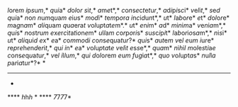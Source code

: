 *l*o*r*e*m* *i*p*s*u*m*,* *q*u*i*a* *d*o*l*o*r* *s*i*t*,* *a*m*e*t*,* *c*o*n*s*e*c*t*e*t*u*r*,* *a*d*i*p*i*s*c*i* *v*e*l*i*t*,* *s*e*d* *q*u*i*a* *n*o*n* *n*u*m*q*u*a*m* *e*i*u*s* *m*o*d*i* *t*e*m*p*o*r*a* *i*n*c*i*d*u*n*t*,* *u*t* *l*a*b*o*r*e* *e*t* *d*o*l*o*r*e* *m*a*g*n*a*m* *a*l*i*q*u*a*m* *q*u*a*e*r*a*t* *v*o*l*u*p*t*a*t*e*m*.* *u*t* *e*n*i*m* *a*d* *m*i*n*i*m*a* *v*e*n*i*a*m*,* *q*u*i*s* *n*o*s*t*r*u*m* *e*x*e*r*c*i*t*a*t*i*o*n*e*m* *u*l*l*a*m* *c*o*r*p*o*r*i*s* *s*u*s*c*i*p*i*t* *l*a*b*o*r*i*o*s*a*m*,* *n*i*s*i* *u*t* *a*l*i*q*u*i*d* *e*x* *e*a* *c*o*m*m*o*d*i* *c*o*n*s*e*q*u*a*t*u*r*?* *q*u*i*s* *a*u*t*e*m* *v*e*l* *e*u*m* *i*u*r*e* *r*e*p*r*e*h*e*n*d*e*r*i*t*,* *q*u*i* *i*n* *e*a* *v*o*l*u*p*t*a*t*e* *v*e*l*i*t* *e*s*s*e*,* *q*u*a*m* *n*i*h*i*l* *m*o*l*e*s*t*i*a*e* *c*o*n*s*e*q*u*a*t*u*r*,* *v*e*l* *i*l*l*u*m*,* *q*u*i* *d*o*l*o*r*e*m* *e*u*m* *f*u*g*i*a*t*,* *q*u*o* *v*o*l*u*p*t*a*s* *n*u*l*l*a* *p*a*r*i*a*t*u*r*?*
*
* * *
*
**** *h*h*h*
*
**** *7*7*7*7*